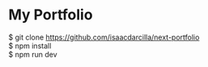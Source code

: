 # My Portfolio

$ git clone https://github.com/isaacdarcilla/next-portfolio<br>
$ npm install<br>
$ npm run dev

